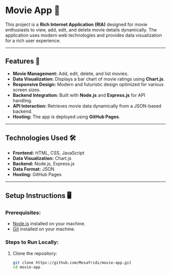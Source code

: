 # Movie App 🎥

This project is a **Rich Internet Application (RIA)** designed for movie enthusiasts to view, add, edit, and delete movie details dynamically. The application uses modern web technologies and provides data visualization for a rich user experience.

---

## Features 🚀
- **Movie Management:** Add, edit, delete, and list movies.
- **Data Visualization:** Displays a bar chart of movie ratings using **Chart.js**.
- **Responsive Design:** Modern and futuristic design optimized for various screen sizes.
- **Backend Integration:** Built with **Node.js** and **Express.js** for API handling.
- **API Interaction:** Retrieves movie data dynamically from a JSON-based backend.
- **Hosting:** The app is deployed using **GitHub Pages**.

---

## Technologies Used 🛠️
- **Frontend:** HTML, CSS, JavaScript
- **Data Visualization:** Chart.js
- **Backend:** Node.js, Express.js
- **Data Format:** JSON
- **Hosting:** GitHub Pages

---

## Setup Instructions 🖥️

### Prerequisites:
- [Node.js](https://nodejs.org/) installed on your machine.
- [Git](https://git-scm.com/) installed on your machine.

### Steps to Run Locally:
1. Clone the repository:
   ```bash
   git clone https://github.com/Mosafridi/movie-app.git
   cd movie-app
